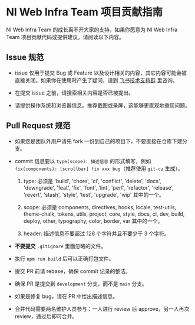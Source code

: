 # NI Web Infra Team 项目贡献指南

NI Web Infra Team 的成长离不开大家的支持，如果你愿意为 NI Web Infra Team 项目贡献代码或提供建议，请阅读以下内容。

## Issue 规范

- issue 仅用于提交 Bug 或 Feature 以及设计相关的内容，其它内容可能会被直接关闭。如果你在使用时产生了疑问，请到 [飞书技术支持群](https://applink.feishu.cn/client/chat/chatter/add_by_link?link_token=287pd8a9-6a19-4b36-93c5-4b25b2d3860f) 里咨询。

- 在提交 issue 之前，请搜索相关内容是否已被提出。

- 请提供操作系统和浏览器信息。推荐截图或录屏，这能够更直观地重现问题。

## Pull Request 规范

- 如果您是团队外用户请先 fork 一份到自己的项目下，不要直接在仓库下建分支。

- commit 信息要以 `type(scope): 描述信息` 的形式填写，例如 `fix(components): [scrollbar] fix xxx bug`（推荐使用 `git-cz` 生成）。

    1. type: 必须是 'build', 'chore', 'ci', 'conflict', 'delete', 'docs', 'downgrade', 'feat', 'fix', 'font', 'lint', 'perf', 'refactor', 'release', 'revert', 'stash', 'style', 'test', 'upgrade', 'wip' 其中的一个。

    2. scope: 必须是 components, directives, hooks, locale, test-utils, theme-chalk, tokens, utils, project, core, style, docs, ci, dev, build, deploy, other, typography, color, border, var 其中的一个。

    3. header: 描述信息不要超过 128 个字符并且不要少于 3 个字符。

- **不要提交** `.gitignore` 里面忽略的文件。

- 执行 `npm run build` 后可以正确打包文件。

- 提交 PR 前请 rebase，确保 commit 记录的整洁。

- 确保 PR 是提交到 `development` 分支，而不是 `main` 分支。

- 如果是修复 bug，请在 PR 中给出描述信息。

- 合并代码需要两名维护人员参与：一人进行 review 后 approve，另一人再次 review，通过后即可合并。
